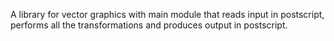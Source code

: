 A library for vector graphics with main module that reads input in postscript, performs all the transformations and produces output in postscript.
